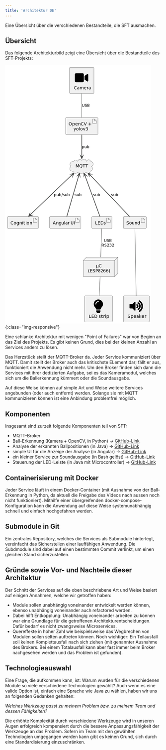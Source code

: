 ```yaml
---
title: 'Architektur DE'
---
```


Eine Übersicht über die verschiedenen Bestandteile, die SFT ausmachen.

## Übersicht

Das folgende Architekturbild zeigt eine Übersicht über die Bestandteile des SFT-Projekts:

![architecture](/modules/smart-football-table/architecture/SmartFootballTable_Architecture.png){:class="img-responsive"}

Eine schlanke Architektur mit wenigen "Point of Failures" war von Beginn an das Ziel des Projekts.
Es gibt keinen Grund, dies bei der kleinen Anzahl an Services anders zu lösen.

Das Herzstück stellt der MQTT-Broker da. Jeder Service kommuniziert über MQTT.
Damit stellt der Broker auch das kritischste ELement dar; fällt er aus, funktioniert die Anwendung nicht mehr.
Um den Broker finden sich dann die Services mit ihrer dedizierten Aufgabe, sei es das Kameramodul, welches sich um die Ballerkennung kümmert oder die Soundausgabe.

Auf diese Weise können auf simple Art und Weise weitere Services angebunden (oder auch entfernt) werden. Solange sie mit MQTT kommunizieren können ist eine Anbindung problemfrei möglich.

## Komponenten

Insgesamt sind zurzeit folgende Komponenten teil von SFT:

* MQTT-Broker
* Ball-Erkennung (Kamera + OpenCV, in Python) -> [GitHub-Link](https://github.com/smart-football-table/smart-football-table-detection)
* Analyse der erkannten Ballpositionen (in Java) -> [GitHub-Link](https://github.com/smart-football-table/smart-football-table-cognition)
* simple UI für die Anzeige der Analyse (in Angular) -> [GitHub-Link](https://github.com/smart-football-table/smart-football-table-ui)
* ein kleiner Service zur Soundausgabe (in Bash gelöst) -> [GitHub-Link](https://github.com/smart-football-table/smart-football-table-sound)
* Steuerung der LED-Leiste (in Java mit Microcontroller) -> [GitHub-Link](https://github.com/smart-football-table/smart-football-table-ledcontrol)

## Containerisierung mit Docker

Jeder Service läuft in einem Docker-Container (mit Ausnahme von der Ball-Erkennung in Python, da aktuell die Freigabe des Videos nach aussen noch nicht funktioniert).
Mithilfe einer übergreifenden docker-compose-Konfiguration kann die Anwendung auf diese Weise systemunabhängig schnell und einfach hochgefahren werden.

## Submodule in Git

Ein zentrales Repository, welches die Services als Submodule hinterlegt, vereinfacht das Sicherstellen einer lauffähigen Anwendung.
Die Subdmodule sind dabei auf einen bestimmten Commit verlinkt, um einen gleichen Stand sicherzustellen.

## Gründe sowie Vor- und Nachteile dieser Architektur

Der Schnitt der Services auf die oben beschriebene Art und Weise basiert auf einigen Annahmen, welche wir getroffen haben:

* Module sollen unabhängig voneinander entwickelt werden können, ebenso unabhängig voneinander auch refactored werden.
* Dabei hilft Entkopplung: Unabhängig voneinander arbeiten zu können war eine Grundlage für die getroffenen Architekturentscheidungen. Dafür bedarf es nicht zwangsweise Microservices.
* Quereffekte in hoher Zahl wie beispielsweise das Wegbrechen von Modulen sollen selten auftreten können. Noch wichtiger: Ein Teilausfall soll keinen Komplettausfall nach sich ziehen (mit genannter Ausnahme des Brokers. Bei einem Totalausfall kann aber fast immer beim Broker nachgesehen werden und das Problem ist gefunden).

## Technologieauswahl

Eine Frage, die aufkommen kann, ist: Warum wurden für die verschiedenen Module so viele verschiedene Technologien gewählt?
Auch wenn es eine valide Option ist, einfach eine Sprache wie Java zu wählen, haben wir uns an folgenden Gedanken gehalten:

*Welches Werkzeug passt zu meinem Problem bzw. zu meinem Team und dessen Fähigkeiten?*

Die erhöhte Komplexität durch verschiedene Werkzeuge wird in unseren Augen erfolgreich kompensiert durch die bessere Anpassungsfähigkeit der Werkzeuge an das Problem. Sofern im Team mit den gewählten Technologien umgegangen werden kann gibt es keinen Grund, sich durch eine Standardisierung einzuschränken.
